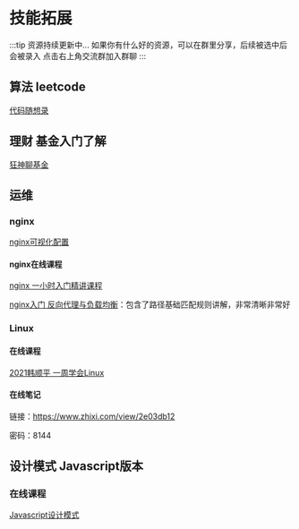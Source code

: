 # 技能拓展

:::tip 资源持续更新中...
如果你有什么好的资源，可以在群里分享，后续被选中后会被录入
点击右上角交流群加入群聊
:::

## 算法 leetcode

[代码随想录 ](https://www.programmercarl.com/)



## 理财 基金入门了解

[狂神聊基金](https://www.bilibili.com/video/BV1N7411L7WP/?p=2&spm_id_from=pageDriver&vd_source=4db4edf8e68a4ceac9f0a41212e6f026)



## 运维 

### nginx

 [nginx可视化配置](https://iui.su/126/)

#### nginx在线课程

[nginx 一小时入门精讲课程](https://www.bilibili.com/video/BV1rG4y1e7BQ)

[nginx入门 反向代理与负载均衡](https://www.bilibili.com/video/BV1Bx411Z7Do/?spm_id_from=333.337.search-card.all.click&vd_source=4db4edf8e68a4ceac9f0a41212e6f026)：包含了路径基础匹配规则讲解，非常清晰非常好



### Linux

#### 在线课程

[2021韩顺平 一周学会Linux](https://www.bilibili.com/video/BV1Sv411r7vd?p=1&vd_source=4db4edf8e68a4ceac9f0a41212e6f026)

#### 在线笔记

链接：https://www.zhixi.com/view/2e03db12

密码：8144



## 设计模式 Javascript版本

### 在线课程

[Javascript设计模式](https://www.bilibili.com/video/BV1MP4y127kd/?spm_id_from=333.337.search-card.all.click&vd_source=4db4edf8e68a4ceac9f0a41212e6f026)
